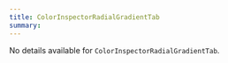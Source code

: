 ```yaml
---
title: ColorInspectorRadialGradientTab
summary:
---
```


No details available for `ColorInspectorRadialGradientTab`.

